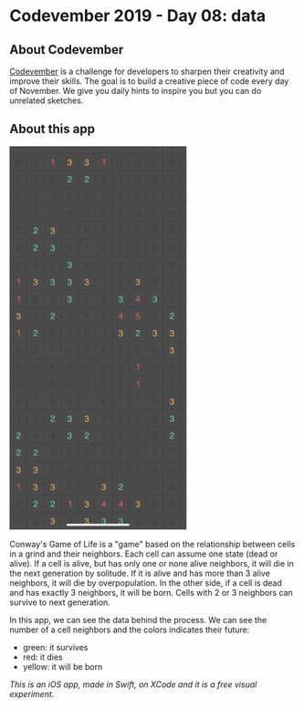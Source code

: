 # Codevember 2019 - Day 08: data

## About Codevember
[Codevember](http://codevember.xyz) is a challenge for developers to sharpen their creativity and improve their skills. The goal is to build a creative piece of code every day of November. We give you daily hints to inspire you but you can do unrelated sketches.

## About this app
![preview image](/images/08_data.PNG)

Conway's Game of Life is a "game" based on the relationship between cells in a grind and their neighbors. Each cell can assume one state (dead or alive). If a cell is alive, but has only one or none alive neighbors, it will die in the next generation by solitude. If it is alive and has more than 3 alive neighbors, it will die by overpopulation. In the other side, if a cell is dead and has exactly 3 neighbors, it will be born. Cells with 2 or 3 neighbors can survive to next generation.

In this app, we can see the data behind the process. We can see the number of a cell neighbors and the colors indicates their future: 
- green: it survives
- red: it dies
- yellow: it will be born

_This is an iOS app, made in Swift, on XCode and it is a free visual experiment._
